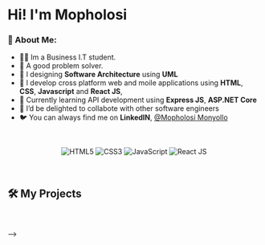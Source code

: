 # Hi! I'm Mopholosi

### 👋 About Me:

- 👨‍💻 Im a Business I.T student.
- 📝 A good problem solver. 
- 🤩 I designing **Software Architecture** using **UML**
- 🤩 I develop cross platform web and moile applications using **HTML**, **CSS**, **Javascript** and **React JS**,  
- 🌱 Currently learning API development using **Express JS**, **ASP.NET Core**
- 👯 I’d be delighted to collabote with other software engineers
- 🐦 You can always find me on **LinkedIN**, [@Mopholosi Monyollo](https://www.linkedin.com/in/mopholosi-monyollo-b184001b2/)

<br>

<p align="center">
<img alt="HTML5" src="https://img.shields.io/badge/html5-%23325288.svg?style=for-the-badge&logo=html5&logoColor=ffffff"/>
<img alt="CSS3" src="https://img.shields.io/badge/css3-%23476dad.svg?style=for-the-badge&logo=css3&logoColor=ffffff"/>
<img alt="JavaScript" src="https://img.shields.io/badge/javascript-%23325288.svg?style=for-the-badge&logo=javascript&logoColor=%23ffffff"/>
<img alt="React JS" src="https://img.shields.io/badge/react-%23476dad.svg?style=for-the-badge&logo=react&logoColor=%23ffffff"/>
</p>

<br/>

## 🛠 My Projects
<br/>
<!-- <p>
  <a href="https://web-dev-dan.github.io/JavaScript-To-Do-List/">
    <img width="400" src="https://github.com/Web-Dev-Dan/JavaScript-To-Do-List/blob/main/To-Do-List-Screenshot.png" />
  </a>
  <a href="https://web-dev-dan.github.io/Thirdle/">
    <img width="400" src="https://github.com/Web-Dev-Dan/Thirdle/blob/main/Thirdle-Screenshot.png" />
  </a>
  <br />
  <a href="https://web-dev-dan.github.io/JavaScript-To-Do-List/">
    <img width="400" align="" src="https://github-readme-stats.vercel.app/api/pin/?username=Web-Dev-Dan&repo=JavaScript-To-Do-List&bg_color=325288&text_color=ffffff&title_color=ffffff&border_color=112e5f&icon_color=ffffff" />
  </a>
  <a href="https://web-dev-dan.github.io/Thirdle/">
    <img width="400" align="" src="https://github-readme-stats.vercel.app/api/pin/?username=Web-Dev-Dan&repo=Thirdle&bg_color=325288&text_color=ffffff&title_color=ffffff&border_color=112e5f&icon_color=fff" />
  </a>
</p> -->

<!-- <p>
  <a href="https://web-dev-dan.github.io/React-E-Commerce-Site/">
    <img width="400" src="https://user-images.githubusercontent.com/80458000/186884755-2ae00c89-9076-4138-8fbd-e1da1f2a65fc.png" />
  </a>
  <a href="https://web-dev-dan.github.io/Taskr---Bug-Tracking-Application/">
    <img width="400" src="https://user-images.githubusercontent.com/80458000/186883943-b4157a5d-e20f-4e67-a425-9b8c0d7d0c08.png" />
  </a>
  <br />
  <a href="https://web-dev-dan.github.io/React-E-Commerce-Site/">
    <img width="400" align="" src="https://github-readme-stats.vercel.app/api/pin/?username=Web-Dev-Dan&repo=React-E-Commerce-Site&bg_color=325288&text_color=ffffff&title_color=ffffff&border_color=112e5f&icon_color=ffffff" />
  </a>
  <a href="https://web-dev-dan.github.io/Taskr---Bug-Tracking-Application/">
    <img width="400" align="" src="https://github-readme-stats.vercel.app/api/pin/?username=Web-Dev-Dan&repo=Taskr---Bug-Tracking-Application&bg_color=325288&text_color=ffffff&title_color=ffffff&border_color=112e5f&icon_color=fff" />
  </a>
</p> -->


<br />


<!--  ## 📊 My GitHub Stats
<br />

![Anurag's GitHub stats](https://github-readme-stats.vercel.app/api?username=Web-Dev-Dan&show_icons=true&theme=tokyonight)

<!-- Include once I have committed code to GitHub (Top Languages Widget):-->

<!-- ![Top Langs](https://github-readme-stats.vercel.app/api/top-langs/?username=Web-Dev-Dan&layout=compact&theme=tokyonight) --> -->


<!-- <p>
<a href="https://github.com/Web-Dev-Dan">
  <img height="160em" src="https://github-readme-stats.vercel.app/api?username=Web-Dev-Dan&count_private=true&show_icons=true&bg_color=325288&text_color=ffffff&title_color=ffffff&border_color=325288&icon_color=ffffff" />
  <img height="160em" src="https://github-readme-stats-eight-theta.vercel.app/api/top-langs/?username=Web-Dev-Dan&bg_color=325288&text_color=ffffff&title_color=ffffff&border_color=ffffff&icon_color=ffffff&layout=compact&langs_count=10&exclude_repo=gamebase&hide=objective-c,c,java" />
</a>
</p>
 -->
<!--
<p align="center">
<a href="https://github.com/hellodeborahuk">
  <img height="150em" src="https://github-readme-stats.vercel.app/api?username=Web-Dev-Dan&count_private=true&show_icons=true&bg_color=325288&text_color=ffffff&title_color=ffffff&border_color=325288&icon_color=ffffff" />
  <img height="150em" src="https://github-readme-stats-eight-theta.vercel.app/api/top-langs/?username=Web-Dev-Dan&bg_color=325288&text_color=ffffff&title_color=ffffff&border_color=ffffff&icon_color=ffffff&layout=compact&langs_count=10&exclude_repo=gamebase&hide=objective-c,c,java" />
</a>
</p>
-->

<!--
Primary Color: 325288;
-->

  

<!--
**MopholosiCodes/MopholosiCodes** is a ✨ _special_ ✨ repository because its `README.md` (this file) appears on your GitHub profile.

Here are some ideas to get you started:

- 🔭 I’m currently working on ...
- 🌱 I’m currently learning ...
- 👯 I’m looking to collaborate on ...
- 🤔 I’m looking for help with ...
- 💬 Ask me about ...
- 📫 How to reach me: ...
- 😄 Pronouns: ...
- ⚡ Fun fact: ...
-->
